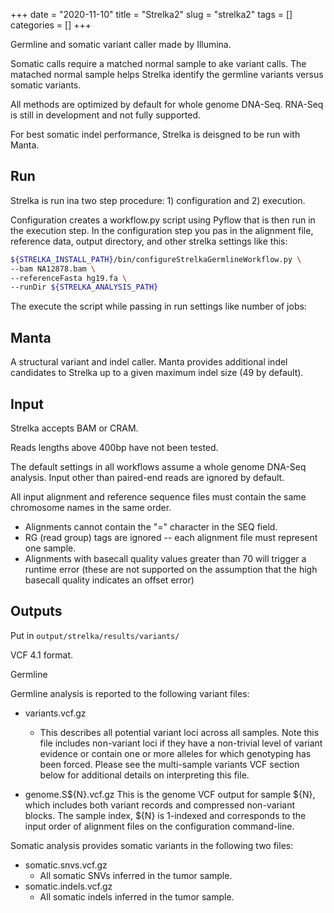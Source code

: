 +++ 
date = "2020-11-10"
title = "Strelka2"
slug = "strelka2" 
tags = []
categories = []
+++

Germline and somatic variant caller made by Illumina.

Somatic calls require a matched normal sample to ake variant calls. The matached normal sample helps Strelka identify the germline variants versus somatic variants.

All methods are optimized by default for whole genome DNA-Seq. RNA-Seq is still in development and not fully supported.

For best somatic indel performance, Strelka is deisgned to be run with Manta.

## Run

Strelka is run ina two step procedure: 1) configuration and 2) execution.

Configuration creates a workflow.py script using Pyflow that is then run in the execution step. In the configuration step you pas in the alignment file, reference data, output directory, and other strelka settings like this:

```sh
${STRELKA_INSTALL_PATH}/bin/configureStrelkaGermlineWorkflow.py \
--bam NA12878.bam \
--referenceFasta hg19.fa \
--runDir ${STRELKA_ANALYSIS_PATH}
```

The execute the script while passing in run settings like number of jobs:




## Manta

A structural variant and indel caller. Manta provides additional indel candidates to Strelka up to a given maximum indel size (49 by default).

## Input

Strelka accepts BAM or CRAM.

Reads lengths above 400bp have not been tested.

The default settings in all workflows assume a whole genome DNA-Seq analysis. Input other than paired-end reads are ignored by default.

All input alignment and reference sequence files must contain the same chromosome names in the same order. 

- Alignments cannot contain the "=" character in the SEQ field.
- RG (read group) tags are ignored -- each alignment file must represent one sample.
- Alignments with basecall quality values greater than 70 will trigger a runtime error (these are not supported on the assumption that the high basecall quality indicates an offset error)

## Outputs

Put in `output/strelka/results/variants/`

VCF 4.1 format.

Germline

Germline analysis is reported to the following variant files:
- variants.vcf.gz
    - This describes all potential variant loci across all samples. Note this file includes non-variant loci if they have a non-trivial level of variant evidence or contain one or more alleles for which genotyping has been forced. Please see the multi-sample variants VCF section below for additional details on interpreting this file.

- genome.S${N}.vcf.gz
This is the genome VCF output for sample ${N}, which includes both variant records and compressed non-variant blocks. The sample index, ${N} is 1-indexed and corresponds to the input order of alignment files on the configuration command-line.

Somatic analysis provides somatic variants in the following two files:

- somatic.snvs.vcf.gz
    - All somatic SNVs inferred in the tumor sample.
- somatic.indels.vcf.gz
    - All somatic indels inferred in the tumor sample.
